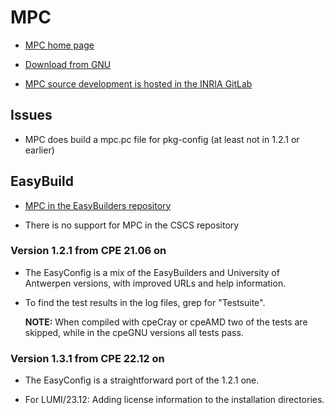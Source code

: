 # MPC

  * [MPC home page](http://www.multiprecision.org/mpc/)

  * [Download from GNU](https://ftp.gnu.org/gnu/mpc/)

  * [MPC source development is hosted in the INRIA GitLab](https://gitlab.inria.fr/mpc/mpc)


## Issues

  * MPC does build a mpc.pc file for pkg-config (at least not in 1.2.1 or earlier)


## EasyBuild

  * [MPC in the EasyBuilders repository](https://github.com/easybuilders/easybuild-easyconfigs/tree/develop/easybuild/easyconfigs/m/MPC)

  * There is no support for MPC in the CSCS repository


### Version 1.2.1 from CPE 21.06 on

  * The EasyConfig is a mix of the EasyBuilders and University of Antwerpen versions,
    with improved URLs and help information.

  * To find the test results in the log files, grep for "Testsuite".

    **NOTE:** When compiled with cpeCray or cpeAMD two of the tests are skipped, while
    in the cpeGNU versions all tests pass.

    
### Version 1.3.1 from CPE 22.12 on

  * The EasyConfig is a straightforward port of the 1.2.1 one.

  * For LUMI/23.12: Adding license information to the installation directories.
    